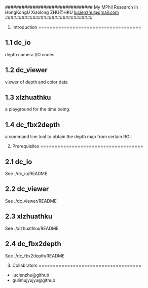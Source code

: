 ################################
My MPhil Research in HongKongU
Xiaolong ZHU@HKU
lucienzhu@gmail.com
################################

1. Introduction
====================================

1.1  dc_io
-----------------
depth camera I/O codes.

1.2  dc_viewer
-----------------
viewer of depth and color data

1.3  xlzhuathku
-----------------
a playground for the time being.

1.4  dc_fbx2depth
-----------------
a command line tool to obtain the depth map from certain ROI.

2. Prerequisites
====================================

2.1 dc_io
-----------------
See ./dc_io/README

2.2 dc_viewer
-----------------
See ./dc_viewer/README

2.3 xlzhuathku
-----------------
See ./xlzhuathku/README

2.4 dc_fbx2depth
-----------------
See ./dc_fbx2depth/README

3. Collabrators
====================================
* lucienzhu@github
* gulimujyujyu@github
